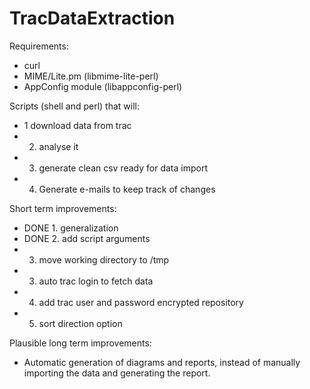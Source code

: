 TracDataExtraction
==================

Requirements:
- curl
- MIME/Lite.pm (libmime-lite-perl)
- AppConfig module (libappconfig-perl)

Scripts (shell and perl) that will:
- 1 download data from trac
- 2. analyse it
- 3. generate clean csv ready for data import 
- 4. Generate e-mails to keep track of changes

Short term improvements:
- DONE 1. generalization
- DONE 2. add script arguments
- 3. move working directory to /tmp 
- 3. auto trac login to fetch data
- 4. add trac user and password encrypted repository 
- 5. sort direction option

Plausible long term improvements:
- Automatic generation of diagrams and reports, instead of manually importing the data and generating the report.
